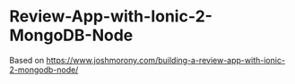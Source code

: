 # Review-App-with-Ionic-2-MongoDB-Node
Based on https://www.joshmorony.com/building-a-review-app-with-ionic-2-mongodb-node/
